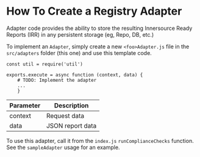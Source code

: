 # How To Create a Registry Adapter

Adapter code provides the ability to store the resulting Innersource Ready Reports (IRR) in any persistent storage (eg, Repo, DB, etc.)

To implement an `Adapter`, simply create a new `<foo>Adapter.js` file in the `src/adapters` folder (this one) and use this template code.

```node
const util = require('util')

exports.execute = async function (context, data) {
    # TODO: Implement the adapter
    ...
    }
```

|Parameter|Description|
|---|---|
|context|Request data|
|data|JSON report data|

To use this adapter, call it from the `index.js` `runComplianceChecks` function.
See the `sampleAdapter` usage for an example.
